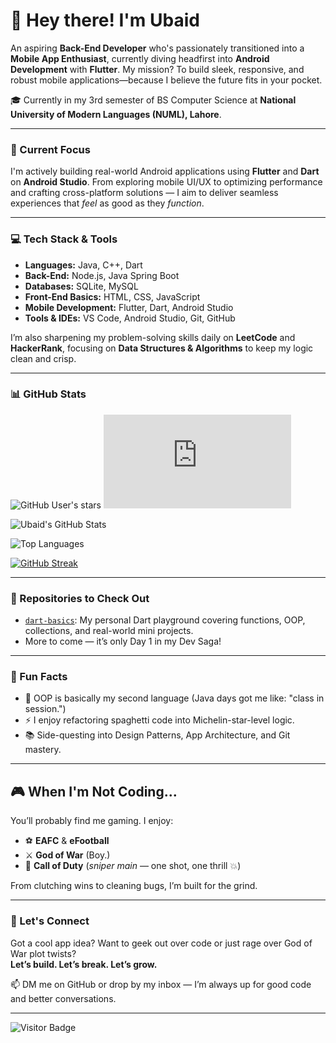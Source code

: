 # 👋 Hey there! I'm Ubaid

An aspiring **Back-End Developer** who's passionately transitioned into a **Mobile App Enthusiast**, currently diving headfirst into **Android Development** with **Flutter**. My mission? To build sleek, responsive, and robust mobile applications—because I believe the future fits in your pocket.

🎓 Currently in my 3rd semester of BS Computer Science at **National University of Modern Languages (NUML), Lahore**.

---

### 📱 Current Focus

I'm actively building real-world Android applications using **Flutter** and **Dart** on **Android Studio**. From exploring mobile UI/UX to optimizing performance and crafting cross-platform solutions — I aim to deliver seamless experiences that *feel* as good as they *function*.

---

### 💻 Tech Stack & Tools

- **Languages:** Java, C++, Dart  
- **Back-End:** Node.js, Java Spring Boot  
- **Databases:** SQLite, MySQL  
- **Front-End Basics:** HTML, CSS, JavaScript  
- **Mobile Development:** Flutter, Dart, Android Studio  
- **Tools & IDEs:** VS Code, Android Studio, Git, GitHub  

I’m also sharpening my problem-solving skills daily on **LeetCode** and **HackerRank**, focusing on **Data Structures & Algorithms** to keep my logic clean and crisp.

---

### 📊 GitHub Stats

<!-- Stats Card -->
![GitHub User's stars](https://img.shields.io/github/stars/ubaiddar1614?style=social)
![GitHub last commit](https://img.shields.io/github/last-commit/ubaiddar1614/student_Management.dart)

![Ubaid's GitHub Stats](https://github-readme-stats.vercel.app/api?username=ubaiddar1614&show_icons=true&theme=radical&hide=issues&count_private=true)

![Top Languages](https://github-readme-stats.vercel.app/api/top-langs/?username=ubaiddar1614&layout=compact&theme=radical)

[![GitHub Streak](https://github-readme-streak-stats.herokuapp.com?user=ubaiddar1614&theme=radical)](https://git.io/streak-stats)


---

### 🧠 Repositories to Check Out

- [`dart-basics`](https://github.com/ubaiddar1614/Dart): My personal Dart playground covering functions, OOP, collections, and real-world mini projects.
- More to come — it’s only Day 1 in my Dev Saga!

---

### 🧩 Fun Facts

- 💭 OOP is basically my second language (Java days got me like: "class in session.")
- ⚡ I enjoy refactoring spaghetti code into Michelin-star-level logic.
- 📚 Side-questing into Design Patterns, App Architecture, and Git mastery.

---

## 🎮 When I'm Not Coding...

You’ll probably find me gaming. I enjoy:

- ⚽ **EAFC** & **eFootball**
- ⚔️ **God of War** (Boy.)
- 🔫 **Call of Duty** (*sniper main* — one shot, one thrill 💥)

From clutching wins to cleaning bugs, I’m built for the grind.

---

### 💬 Let's Connect

Got a cool app idea? Want to geek out over code or just rage over God of War plot twists?  
**Let’s build. Let’s break. Let’s grow.**

📫 DM me on GitHub or drop by my inbox — I’m always up for good code and better conversations.

---

![Visitor Badge](https://komarev.com/ghpvc/?username=ubaiddar1614&style=flat-square&color=blue)
